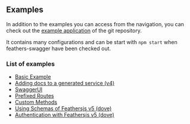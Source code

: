 ## Examples <!-- {docsify-ignore} -->

In addition to the examples you can access from the navigation, you can check out the [example application](https://github.com/feathersjs-ecosystem/feathers-swagger/tree/master/example) of the git repository.

It contains many configurations and can be start with `npm start` when feathers-swagger have been checked out.

### List of examples <!-- {docsify-ignore} -->
* [Basic Example](/examples/basic.md)
* [Adding docs to a generated service (v4)](/examples/generated_app_v4.md)
* [SwaggerUI](/examples/ui.md)
* [Prefixed Routes](/examples/prefixed_routes.md)
* [Custom Methods](/examples/custom_methods.md)
* [Using Schemas of Feathersjs v5 (dove)](/examples/generated_service_v5.md)
* [Authentication with Feathersjs v5 (dove)](/examples/authentication_v5.md)
